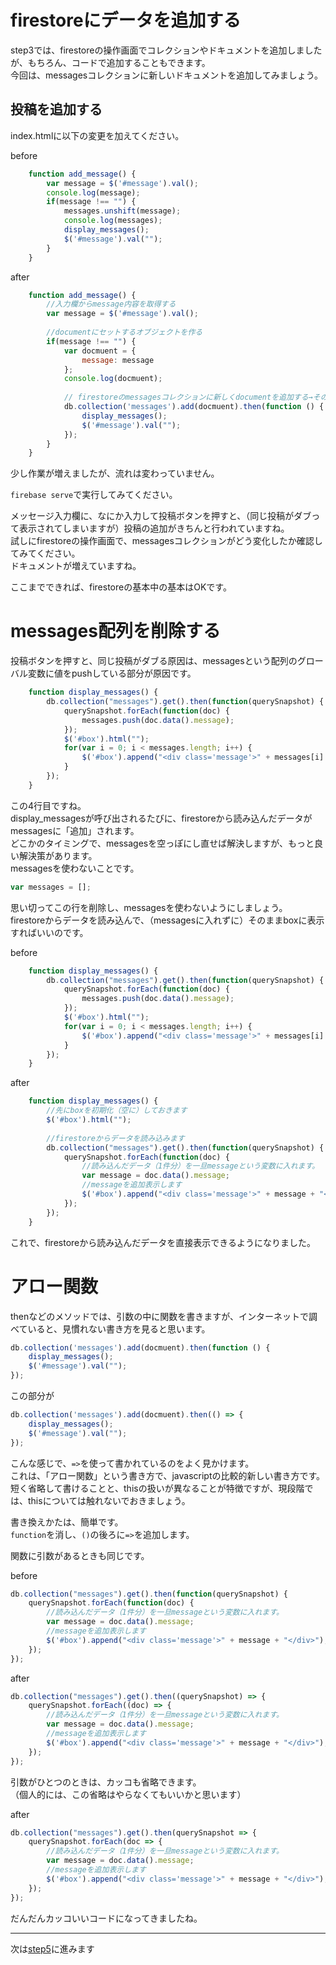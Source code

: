 # firestoreにデータを追加する

step3では、firestoreの操作画面でコレクションやドキュメントを追加しましたが、もちろん、コードで追加することもできます。  
今回は、messagesコレクションに新しいドキュメントを追加してみましょう。

## 投稿を追加する

index.htmlに以下の変更を加えてください。

before
```js
    function add_message() {
        var message = $('#message').val();
        console.log(message);
        if(message !== "") {
            messages.unshift(message);
            console.log(messages);
            display_messages();
            $('#message').val("");
        }
    }
```

after
```js
    function add_message() {
        //入力欄からmessage内容を取得する
        var message = $('#message').val();
        
        //documentにセットするオブジェクトを作る
        if(message !== "") {
            var docmuent = {
                message: message
            };
            console.log(docmuent);
            
            // firestoreのmessagesコレクションに新しくdocumentを追加する→その後、メッセージを表示しなおす
            db.collection('messages').add(docmuent).then(function () {
                display_messages();
                $('#message').val("");
            });
        }
    }
```

少し作業が増えましたが、流れは変わっていません。

```firebase serve```で実行してみてください。

メッセージ入力欄に、なにか入力して投稿ボタンを押すと、（同じ投稿がダブって表示されてしまいますが）投稿の追加がきちんと行われていますね。  
試しにfirestoreの操作画面で、messagesコレクションがどう変化したか確認してみてください。  
ドキュメントが増えていますね。

ここまでできれば、firestoreの基本中の基本はOKです。

# messages配列を削除する
投稿ボタンを押すと、同じ投稿がダブる原因は、messagesという配列のグローバル変数に値をpushしている部分が原因です。

```js
    function display_messages() {
        db.collection("messages").get().then(function(querySnapshot) {
            querySnapshot.forEach(function(doc) {
                messages.push(doc.data().message);
            });
            $('#box').html("");
            for(var i = 0; i < messages.length; i++) {
                $('#box').append("<div class='message'>" + messages[i] + "</div>");
            }
        });
    }
```

この4行目ですね。  
display_messagesが呼び出されるたびに、firestoreから読み込んだデータがmessagesに「追加」されます。  
どこかのタイミングで、messagesを空っぽにし直せば解決しますが、もっと良い解決策があります。  
messagesを使わないことです。

```js
var messages = [];
```

思い切ってこの行を削除し、messagesを使わないようにしましょう。  
firestoreからデータを読み込んで、（messagesに入れずに）そのままboxに表示すればいいのです。

before
```js
    function display_messages() {
        db.collection("messages").get().then(function(querySnapshot) {
            querySnapshot.forEach(function(doc) {
                messages.push(doc.data().message);
            });
            $('#box').html("");
            for(var i = 0; i < messages.length; i++) {
                $('#box').append("<div class='message'>" + messages[i] + "</div>");
            }
        });
    }
```

after
```js
    function display_messages() {
        //先にboxを初期化（空に）しておきます
        $('#box').html("");
        
        //firestoreからデータを読み込みます
        db.collection("messages").get().then(function(querySnapshot) {
            querySnapshot.forEach(function(doc) {
                //読み込んだデータ（1件分）を一旦messageという変数に入れます。
                var message = doc.data().message;
                //messageを追加表示します
                $('#box').append("<div class='message'>" + message + "</div>");
            });
        });
    }
```

これで、firestoreから読み込んだデータを直接表示できるようになりました。

# アロー関数
thenなどのメソッドでは、引数の中に関数を書きますが、インターネットで調べていると、見慣れない書き方を見ると思います。

```js
db.collection('messages').add(docmuent).then(function () {
    display_messages();
    $('#message').val("");
});
```

この部分が

```js
db.collection('messages').add(docmuent).then(() => {
    display_messages();
    $('#message').val("");
});
```

こんな感じで、```=>```を使って書かれているのをよく見かけます。  
これは、「アロー関数」という書き方で、javascriptの比較的新しい書き方です。  
短く省略して書けることと、thisの扱いが異なることが特徴ですが、現段階では、thisについては触れないでおきましょう。

書き換えかたは、簡単です。  
```function```を消し、```()```の後ろに```=>```を追加します。

関数に引数があるときも同じです。

before
```js
db.collection("messages").get().then(function(querySnapshot) {
    querySnapshot.forEach(function(doc) {
        //読み込んだデータ（1件分）を一旦messageという変数に入れます。
        var message = doc.data().message;
        //messageを追加表示します
        $('#box').append("<div class='message'>" + message + "</div>");
    });
});
```

after
```js
db.collection("messages").get().then((querySnapshot) => {
    querySnapshot.forEach((doc) => {
        //読み込んだデータ（1件分）を一旦messageという変数に入れます。
        var message = doc.data().message;
        //messageを追加表示します
        $('#box').append("<div class='message'>" + message + "</div>");
    });
});
```

引数がひとつのときは、カッコも省略できます。  
（個人的には、この省略はやらなくてもいいかと思います）

after

```js
db.collection("messages").get().then(querySnapshot => {
    querySnapshot.forEach(doc => {
        //読み込んだデータ（1件分）を一旦messageという変数に入れます。
        var message = doc.data().message;
        //messageを追加表示します
        $('#box').append("<div class='message'>" + message + "</div>");
    });
});
```

だんだんカッコいいコードになってきましたね。

---

次は[step5](./step5.md)に進みます
